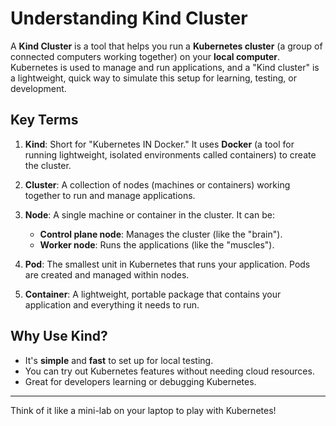 # Understanding Kind Cluster

A **Kind Cluster** is a tool that helps you run a **Kubernetes cluster** (a group of connected computers working together) on your **local computer**. Kubernetes is used to manage and run applications, and a "Kind cluster" is a lightweight, quick way to simulate this setup for learning, testing, or development.

## Key Terms

1. **Kind**: Short for "Kubernetes IN Docker." It uses **Docker** (a tool for running lightweight, isolated environments called containers) to create the cluster.
   
2. **Cluster**: A collection of nodes (machines or containers) working together to run and manage applications.

3. **Node**: A single machine or container in the cluster. It can be:
   - **Control plane node**: Manages the cluster (like the "brain").
   - **Worker node**: Runs the applications (like the "muscles").

4. **Pod**: The smallest unit in Kubernetes that runs your application. Pods are created and managed within nodes.

5. **Container**: A lightweight, portable package that contains your application and everything it needs to run.

## Why Use Kind?

- It's **simple** and **fast** to set up for local testing.
- You can try out Kubernetes features without needing cloud resources.
- Great for developers learning or debugging Kubernetes.

---

Think of it like a mini-lab on your laptop to play with Kubernetes!
